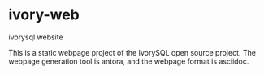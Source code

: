 # ivory-web
ivorysql website

This is a static webpage project of the IvorySQL open source project. The webpage generation tool is antora, and the webpage format is asciidoc.

